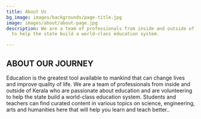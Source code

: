 ```yaml
---
title: About Us
bg_image: images/backgrounds/page-title.jpg
image: images/about/about-page.jpg
description: We are a team of professionals from inside and outside of Kerala volunteering
  to help the state build a world-class education system.

---
```

## ABOUT OUR JOURNEY

Education is the greatest tool available to mankind that can change lives and improve quality of life. We are a team of professionals from inside and outside of Kerala who are passionate about education and are volunteering to help the state build a world-class education system. Students and teachers can find curated content in various topics on science, engineering, arts and humanities here that will help you learn and teach better..